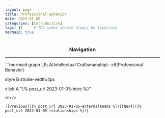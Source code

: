 ```yaml
---
layout: page
title: Professional Behavior
date: 2023-01-05
categories: [Introduction]
tags: []     # TAG names should always be lowercase
mermaid: true
---
```

<center><h3>Navigation</h3></center>
<hr/>
```mermaid
graph LR;
  A(Intellectual Craftsmanship)-->B(Professional Behavior)

  style B stroke-width:4px

  click A "{% post_url 2023-01-05-intro %}"
```
<hr/>

|[Previous]({% post_url 2023-01-05-externalteams %})|[Next]({% post_url 2023-01-05-relationships %})|